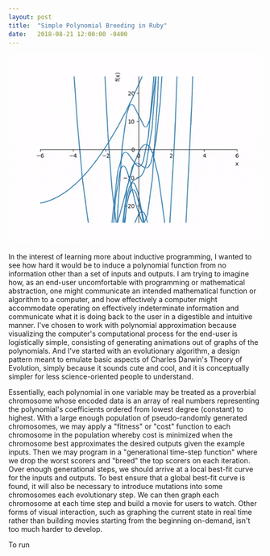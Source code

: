 ```yaml
---
layout: post
title:  "Simple Polynomial Breeding in Ruby"
date:   2018-08-21 12:00:00 -0400
---
```


![Approximating f(x)=x^2 by Polynomial Breeding](/assets/polynomial.gif)

In the interest of learning more about inductive programming, I wanted to see how hard it would be to induce a polynomial function from no information other than a set of inputs and outputs. I am trying to imagine how, as an end-user uncomfortable with programming or mathematical abstraction, one might communicate an intended mathematical function or algorithm to a computer, and how effectively a computer might accommodate operating on effectively indeterminate information and communicate what it is doing back to the user in a digestible and intuitive manner. I've chosen to work with polynomial approximation because visualizing the computer's computational process for the end-user is logistically simple, consisting of generating animations out of graphs of the polynomials. And I've started with an evolutionary algorithm, a design pattern meant to emulate basic aspects of Charles Darwin's Theory of Evolution, simply because it sounds cute and cool, and it is conceptually simpler for less science-oriented people to understand.

Essentially, each polynomial in one variable may be treated as a proverbial chromosome whose encoded data is an array of real numbers representing the polynomial's coefficients ordered from lowest degree (constant) to highest. With a large enough population of pseudo-randomly generated chromosomes, we may apply a "fitness" or "cost" function to each chromosome in the population whereby cost is minimized when the chromosome best approximates the desired outputs given the example inputs. Then we may program in a "generational time-step function" where we drop the worst scorers and "breed" the top scorers on each iteration. Over enough generational steps, we should arrive at a local best-fit curve for the inputs and outputs. To best ensure that a global best-fit curve is found, it will also be necessary to introduce mutations into some chromosomes each evolutionary step. We can then graph each chromosome at each time step and build a movie for users to watch. Other forms of visual interaction, such as graphing the current state in real time rather than building movies starting from the beginning on-demand, isn't too much harder to develop.

To run 